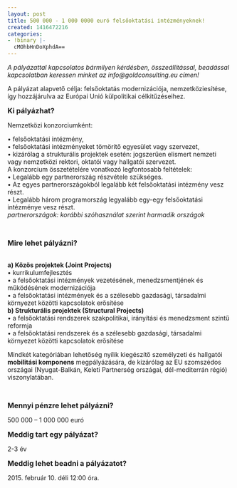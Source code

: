 ```yaml
---
layout: post
title: 500 000 - 1 000 0000 euró felsőoktatási intézményeknek!
created: 1416472216
categories:
- !binary |-
  cMOhbHnDoXphdA==
---
```

<p><em>A pályázattal kapcsolatos bármilyen kérdésben, összeállítással, beadással kapcsolatban keressen minket az info@goldconsulting.eu címen!</em></p><p>A pályázat alapvető célja: felsőoktatás modernizációja, nemzetköziesítése, így hozzájárulva az Európai Unió külpolitikai célkitűzéseihez.</p><p><span style="font-size: medium;"><strong>Ki pályázhat?</strong></span></p><p>Nemzetközi konzorciumként:</p><p>• felsőoktatási intézmény,<br>• felsőoktatási intézményeket tömörítő egyesület vagy szervezet,<br>• kizárólag a strukturális projektek esetén: jogszerűen elismert nemzeti vagy nemzetközi rektori, oktatói vagy hallgatói szervezet.&nbsp;<br>A konzorcium összetételére vonatkozó legfontosabb feltételek:<br>• Legalább egy partnerország részvétele szükséges.<br>• Az egyes partnerországokból legalább két felsőoktatási intézmény vesz részt.&nbsp;<br>• Legalább három programország legyalább egy-egy felsőoktatási intézménye vesz részt.&nbsp;<br><em>partnerországok: korábbi szóhasználat szerint harmadik országok</em></p><p>&nbsp;</p><p><strong><span style="font-size: medium;">Mire lehet pályázni?</span></strong></p><p><br><strong>a) Közös projektek (Joint Projects)</strong>&nbsp;<br>• kurrikulumfejlesztés<br>• a felsőoktatási intézmények vezetésének, menedzsmentjének és működésének modernizációja<br>• a felsőoktatási intézmények és a szélesebb gazdasági, társadalmi környezet közötti kapcsolatok erősítése<br><strong>b) Strukturális projektek (Structural Projects)</strong>&nbsp;<br>• a felsőoktatási rendszerek szakpolitikai, irányítási és menedzsment szintű reformja&nbsp;<br>• a felsőoktatási rendszerek és a szélesebb gazdasági, társadalmi környezet közötti kapcsolatok erősítése</p><p>Mindkét kategóriában lehetőség nyílik kiegészítő személyzeti és hallgatói <strong>mobilitási komponens</strong> megpályázására, de kizárólag az EU szomszédos országai (Nyugat-Balkán, Keleti Partnerség országai, dél-mediterrán régió) viszonylatában.</p><p>&nbsp;</p><p><strong><span style="font-size: medium;">Mennyi pénzre lehet pályázni?</span></strong></p><p>500 000 – 1 000 000 euró</p><p><span style="font-size: medium;"><strong>Meddig tart egy pályázat?</strong></span></p><p>2-3 év</p><p><span style="font-size: medium;"><strong>Meddig lehet beadni a pályázatot?</strong></span></p><p>2015. február 10. déli 12:00 óra.</p><p>&nbsp;</p>
